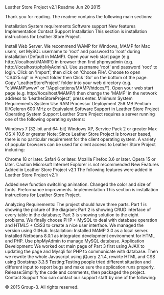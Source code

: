 Leather Store Project v2.1 Readme
Jun 20 2015

Thank you for reading. The readme contains the following main sections:

Installation
System requirements
Software support
New features
Implementation
Contact Support
Installation
This section is installation instructions for Leather Store Project.

Install Web Server. We recommend WAMP for Windows, MAMP for Mac users, set MySQL username to 'root' and password to 'root' during installation (Default in MAMP).
Open your web start page (e.g. http://localhost/MAMP/) in browser then find phpmyadmin (e.g. http://localhost/phpMyAdmin/).
Use username 'root' and password 'root' to login.
Click on 'Import', then click on 'Choose File'. Choose to open 'CS425.sql' in Project folder then Click 'Go' on the bottom of the page.
Copy 'LeatherStoreProject' folder into your web directory (e.g. "c:\WAMP\www" or "/Applications/MAMP/htdocs/").
Open your web start page (e.g. http://localhost/MAMP/) then change the 'MAMP' in the network address to 'LeatherStoreProject', press enter.
Minimum System Requirements
System Use	RAM	Processor
Deployment	256 MB	Pentium III/Celeron 600 MHz or Equivalent
Software Support in Leather Store Project
Operating System Support
Leather Store Project requires a server running one of the following operating systems:

Windows 7 (32-bit and 64-bit)
Windows XP, Service Pack 2 or greater
Max OS X 10.6 or greater
Note: Since Leather Store Project is browser based, there is no particular requirement for the client operating system. A variety of popular browsers can be used for client access to Leather Store Project including:

Chrome 18 or later.
Safari 6 or later.
Mozilla Firefox 3.6 or later.
Opera 15 or later.
Caution  Microsoft Internet Explorer is not recommended
New Features Added in Leather Store Project v2.1
The following features were added in Leather Store Project v2.1:

Added new function switching animation.
Changed the color and size of fonts.
Preformance improvments.
Implementation
This section is installation instructions for Leather Store Project.

Analyzing Requirements: The project should have three parts. Part 1 is showing the picture of the diagram; Part 2 is showing CRUD interface of every table in the database; Part 3 is showing solution to the eight problems. We finally choose PHP + MySQL to deal with database operation and HTML5 + CSS3 to create a nice user interface. We managed the version using GitHub.
Installation: Installed MAMP 3.0 as a local server. Installed Netbeans 8.0.1 as integrated development environment for HTML and PHP. Use phpMyAdmin to manage MySQL database.
Application Development: We worked out main page of Part 3 first using AJAX to updating the page and Mysqli for PHP to communicate with database. Then we rewrite the whole Javascript using jQuery 2.1.4, rewirte HTML and CSS using Bootstrap 3.3.5
Testing:Testing people tried different situation and different input to report bugs and make sure the application runs properly.
Release:Simplify the code and comments, then packaged the project.
Contact Support
You can contact our support staff by one of the following:


© 2015 Group-3. All rights reserved.
